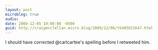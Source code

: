 ```yaml
---
layout: post
microblog: true
audio: 
date: 2009-12-05 19:00:00 -0500
guid: http://craigmcclellan.micro.blog/2009/12/06/t6405021647.html
---
```

I should have corrected @carlcartee's spelling before I retweeted him.
